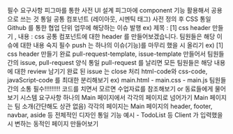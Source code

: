 필수 요구사항
피그마를 통한 사전 UI 설계
피그마에 component 기능 활용해서 공용으로 쓰는 것 통일
공통 컴포넌트 (레이아웃, 시멘틱 태그) 사전 정의 후 CSS 통일
Github 를 통한 협업
단위 업무에 해당하는 이슈 발행
ex) 제목 : [1] css header 만들기 , 내용 : css 공통 컴포넌트에 대한 header 를 만들어보겠습니다.
팀원들은 해당 이슈에 대한 내용 숙지 필수
push 는 하나의 이슈(기능)를 마무리 했을 시 올리기
ex) [1] css header 만들기 완료
pull-request-template, issue-template 만들어서 팀원들 간의 issue, pull-request 양식 통일
pull-request 를 날리면 모든 팀원들은 해당 내용에 대한 review 남기기
완료 된 issue 는 close 처리
html-code와 css-code, javaScript-code 를 최대한 분리해보기
ex) main.html - main.css - main.js
팀원들간의 소통 필수!!!!!!!!! 코드를 치면서 모르면 수업자료를 참조해보기 or 동료들에게 물어보기
시스템 요구사항
하나의 Main 페이지에서 각각의 페이지로 넘어가기
Main 페이지는 팀 소개(간단해도 상관 없음)
각각의 페이지는 Main 페이지의 header, footer, navbar, aside 등 전체적인 디자인 통일
기능 예시 - TodoList 등 Client 가 입력했을 시 변하는 동적인 페이지 만들어보기
